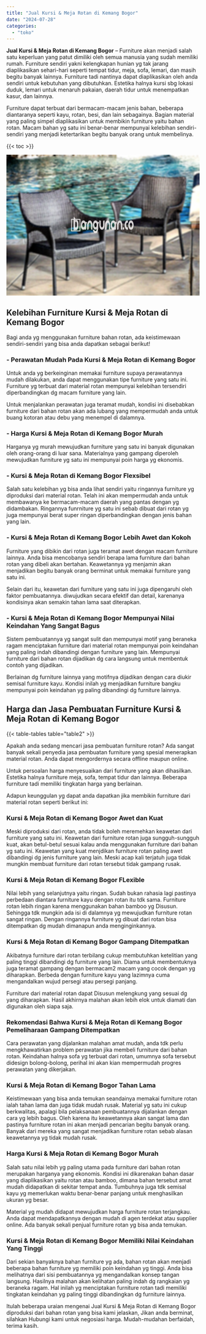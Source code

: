 ```yaml
---
title: "Jual Kursi & Meja Rotan di Kemang Bogor"
date: "2024-07-28"
categories: 
  - "toko"
---
```


**Jual Kursi & Meja Rotan di Kemang Bogor** – Furniture akan menjadi salah satu keperluan yang patut dimiliki oleh semua manusia yang sudah memiliki rumah. Furniture sendiri yakni kelengkapan hunian yg tak jarang diaplikasikan sehari-hari seperti tempat tidur, meja, sofa, lemari, dan masih begitu banyak lainnya. Furniture tadi nantinya dapat diaplikasikan oleh anda sendiri untuk kebutuhan yang dibutuhkan. Estetika halnya kursi sbg lokasi duduk, lemari untuk menaruh pakaian, daerah tidur untuk menempatkan kasur, dan lainnya.

Furniture dapat terbuat dari bermacam-macam jenis bahan, beberapa diantaranya seperti kayu, rotan, besi, dan lain sebagainya. Bagian material yang paling simpel diaplikasikan untuk membikin furniture yaitu bahan rotan. Macam bahan yg satu ini benar-benar mempunyai kelebihan sendiri-sendiri yang menjadi ketertarikan begitu banyak orang untuk membelinya.

{{< toc >}}

![Jual Kursi & Meja Rotan di Kemang Bogor](/images/kursi-meja-rotan-murah32.png)

## Kelebihan Furniture Kursi & Meja Rotan di Kemang Bogor

Bagi anda yg menggunakan furniture bahan rotan, ada keistimewaan sendiri-sendiri yang bisa anda dapatkan sebagai berikut!

### \- Perawatan Mudah Pada Kursi & Meja Rotan di Kemang Bogor

Untuk anda yg berkeinginan memakai furniture supaya perawatannya mudah dilakukan, anda dapat menggunakan tipe furniture yang satu ini. Furniture yg terbuat dari material rotan mempunyai kelebihan tersendiri diperbandingkan dg macam furniture yang lain.

Untuk menjalankan perawatan juga teramat mudah, kondisi ini disebabkan furniture dari bahan rotan akan ada lubang yang mempermudah anda untuk buang kotoran atau debu yang menempel di dalamnya.

### \- Harga Kursi & Meja Rotan di Kemang Bogor Murah

Harganya yg murah mewujudkan furniture yang satu ini banyak digunakan oleh orang-orang di luar sana. Materialnya yang gampang diperoleh mewujudkan furniture yg satu ini mempunyai poin harga yg ekonomis.

### \- Kursi & Meja Rotan di Kemang Bogor Flexsibel

Salah satu kelebihan yg bisa anda lihat sendiri yaitu ringannya furniture yg diproduksi dari material rotan. Telah ini akan mempermudah anda untuk membawanya ke bermacam-macam daerah yang pantas dengan yg didambakan. Ringannya funrniture yg satu ini sebab dibuat dari rotan yg juga mempunyai berat super ringan diperbandingkan dengan jenis bahan yang lain.

### \- Kursi & Meja Rotan di Kemang Bogor Lebih Awet dan Kokoh

Furniture yang dibikin dari rotan juga teramat awet dengan macam furniture lainnya. Anda bisa mencobanya sendiri berapa lama furniture dari bahan rotan yang dibeli akan bertahan. Keawetannya yg menjamin akan menjadikan begitu banyak orang berminat untuk memakai furniture yang satu ini.

Selain dari itu, keawetan dari furniture yang satu ini juga dipengaruhi oleh faktor pembuatannya. diwujudkan secara efektif dan detail, karenanya kondisinya akan semakin tahan lama saat diterapkan.

### \- Kursi & Meja Rotan di Kemang Bogor Mempunyai Nilai Keindahan Yang Sangat Bagus

Sistem pembuatannya yg sangat sulit dan mempunyai motif yang beraneka ragam menciptakan furniture dari material rotan mempunyai poin keindahan yang paling indah dibandingi dengan furniture yang lain. Mempunyai furniture dari bahan rotan dijadikan dg cara langsung untuk membentuk contoh yang dijadikan.

Berlainan dg furniture lainnya yang motifnya dijadikan dengan cara diukir semisal furniture kayu. Kondisi inilah yg menjadikan furniture bangku mempunyai poin keindahan yg paling dibandingi dg furniture lainnya.

## Harga dan Jasa Pembuatan Furniture Kursi & Meja Rotan di Kemang Bogor

{{< table-tables table="table2" >}}

Apakah anda sedang mencari jasa pembuatan furniture rotan? Ada sangat banyak sekali penyedia jasa pembuatan furniture yang spesial menerapkan material rotan. Anda dapat mengordernya secara offline maupun online.

Untuk persoalan harga menyesuaikan dari furniture yang akan dihasilkan. Estetika halnya furniture meja, sofa, tempat tidur dan lainnya. Beberapa furniture tadi memiliki tingkatan harga yang berlainan.

Adapun keunggulan yg dapat anda dapatkan jika membikin furniture dari material rotan seperti berikut ini:

### Kursi & Meja Rotan di Kemang Bogor Awet dan Kuat

Meski diproduksi dari rotan, anda tidak boleh meremehkan keawetan dari furniture yang satu ini. Keawetan dari furniture rotan juga sungguh-sungguh kuat, akan betul-betul sesuai kalau anda menggunakan furniture dari bahan yg satu ini. Keawetan yang kuat menjdikan furniture rotan paling awet dibandingi dg jenis furniture yang lain. Meski acap kali terjatuh juga tidak mungkin membuat furniture dari rotan tersebut tidak gampang rusak.

### Kursi & Meja Rotan di Kemang Bogor FLexible

Nilai lebih yang selanjutnya yaitu ringan. Sudah bukan rahasia lagi pastinya perbedaan diantara furniture kayu dengan rotan itu tdk sama. Furniture rotan lebih ringan karena menggunakan bahan bamboo yg Disusun. Sehingga tdk mungkin ada isi di dalamnya yg mewujudkan furniture rotan sangat ringan. Dengan ringannya furniture yg dibuat dari rotan bisa ditempatkan dg mudah dimanapun anda menginginkannya.

### Kursi & Meja Rotan di Kemang Bogor Gampang Ditempatkan

Akibatnya furniture dari rotan terbilang cukup membutuhkan ketelitian yang paling tinggi dibandingi dg furniture yang lain. Diama untuk membentuknya juga teramat gampang dengan bermacam2 macam yang cocok dengan yg diharapkan. Berbeda dengan furniture kayu yang lazimnya cuma mengandalkan wujud persegi atau persegi panjang.

Furniture dari material rotan dapat Disusun melengkung yang sesuai dg yang diharapkan. Hasil akhirnya malahan akan lebih elok untuk diamati dan digunakan oleh siapa saja.

### Rekomendasi Bahwa Kursi & Meja Rotan di Kemang Bogor Pemeliharaan Gampang Ditempatkan

Cara perawatan yang dijalankan malahan amat mudah, anda tdk perlu mengkhawatirkan problem perawatan jika membeli furniture dari bahan rotan. Keindahan halnya sofa yg terbuat dari rotan, umumnya sofa tersebut didesign bolong-bolong, perihal ini akan kian mempermudah progres perawatan yang dikerjakan.

### Kursi & Meja Rotan di Kemang Bogor Tahan Lama

Keistimewaan yang bisa anda temukan seandainya memakai furniture rotan ialah tahan lama dan juga tidak mudah rusak. Material yg satu ini cukup berkwalitas, apalagi bila pelaksanaan pembuatannya dijalankan dengan cara yg lebih bagus. Oleh karena itu keawetannya akan sangat lama dan pastinya furniture rotan ini akan menjadi pencarian begitu banyak orang. Banyak dari mereka yang sangat menjadikan furniture rotan sebab alasan keawetannya yg tidak mudah rusak.

### Harga Kursi & Meja Rotan di Kemang Bogor Murah

Salah satu nilai lebih yg paling utama pada furniture dari bahan rotan merupakan harganya yang ekonomis. Kondisi ini dikarenakan bahan dasar yang diaplikasikan yaitu rotan atau bamboo, dimana bahan tersebut amat mudah didapatkan di sekitar tempat anda. Tumbuhnya juga tdk semisal kayu yg memerlukan waktu benar-benar panjang untuk menghasilkan ukuran yg besar.

Material yg mudah didapat mewujudkan harga furniture rotan terjangkau. Anda dapat mendapatkannya dengan mudah di agen terdekat atau supplier online. Ada banyak sekali penjual furniture rotan yg bisa anda temukan.

### Kursi & Meja Rotan di Kemang Bogor Memiliki Nilai Keindahan Yang Tinggi

Dari sekian banyaknya bahan furniture yg ada, bahan rotan akan menjadi beberapa bahan furniture yg memiliki poin keindahan yg tinggi. Anda bisa melihatnya dari sisi pembuatannya yg mengandalkan konsep tangan langsung. Hasilnya malahan akan kelihatan paling indah dg rangkaian yg beraneka ragam. Hal inilah yg menciptakan furniture rotan tadi memiliki tingkatan keindahan yg paling tinggi dibandingkan dg furniture lainnya.

Itulah beberapa uraian mengenai Jual Kursi & Meja Rotan di Kemang Bogor diproduksi dari bahan rotan yang bisa kami jelaskan, Jikan anda berminat, silahkan Hubungi kami untuk negosiasi harga. Mudah-mudahan berfaidah, terima kasih.
